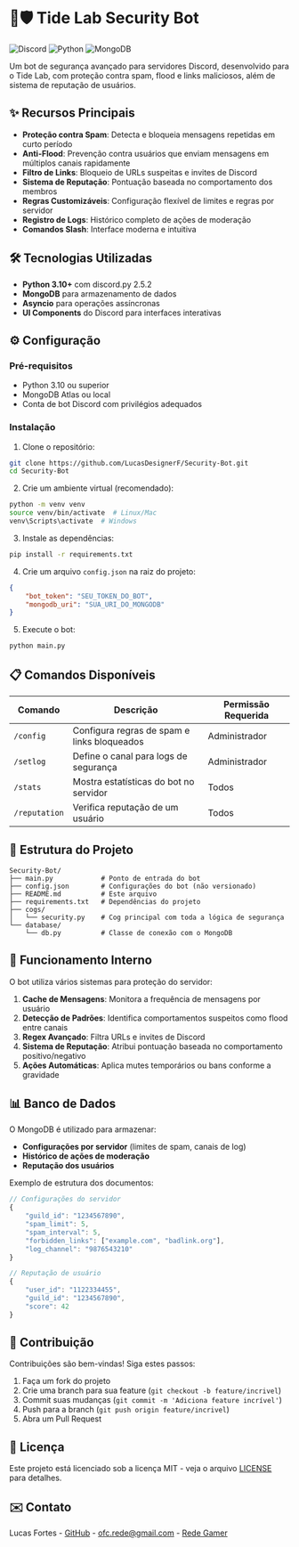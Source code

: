 # 🌊🛡️ Tide Lab Security Bot

![Discord](https://img.shields.io/badge/Discord-7289DA?style=for-the-badge&logo=discord&logoColor=white)
![Python](https://img.shields.io/badge/Python-3776AB?style=for-the-badge&logo=python&logoColor=white)
![MongoDB](https://img.shields.io/badge/MongoDB-4EA94B?style=for-the-badge&logo=mongodb&logoColor=white)

Um bot de segurança avançado para servidores Discord, desenvolvido para o Tide Lab, com proteção contra spam, flood e links maliciosos, além de sistema de reputação de usuários.

## ✨ Recursos Principais

- **Proteção contra Spam**: Detecta e bloqueia mensagens repetidas em curto período
- **Anti-Flood**: Prevenção contra usuários que enviam mensagens em múltiplos canais rapidamente
- **Filtro de Links**: Bloqueio de URLs suspeitas e invites de Discord
- **Sistema de Reputação**: Pontuação baseada no comportamento dos membros
- **Regras Customizáveis**: Configuração flexível de limites e regras por servidor
- **Registro de Logs**: Histórico completo de ações de moderação
- **Comandos Slash**: Interface moderna e intuitiva

## 🛠️ Tecnologias Utilizadas

- **Python 3.10+** com discord.py 2.5.2
- **MongoDB** para armazenamento de dados
- **Asyncio** para operações assíncronas
- **UI Components** do Discord para interfaces interativas

## ⚙️ Configuração

### Pré-requisitos

- Python 3.10 ou superior
- MongoDB Atlas ou local
- Conta de bot Discord com privilégios adequados

### Instalação

1. Clone o repositório:
```bash
git clone https://github.com/LucasDesignerF/Security-Bot.git
cd Security-Bot
```

2. Crie um ambiente virtual (recomendado):
```bash
python -m venv venv
source venv/bin/activate  # Linux/Mac
venv\Scripts\activate  # Windows
```

3. Instale as dependências:
```bash
pip install -r requirements.txt
```

4. Crie um arquivo `config.json` na raiz do projeto:
```json
{
    "bot_token": "SEU_TOKEN_DO_BOT",
    "mongodb_uri": "SUA_URI_DO_MONGODB"
}
```

5. Execute o bot:
```bash
python main.py
```

## 📋 Comandos Disponíveis

| Comando       | Descrição                                  | Permissão Requerida  |
|---------------|-------------------------------------------|----------------------|
| `/config`     | Configura regras de spam e links bloqueados | Administrador        |
| `/setlog`     | Define o canal para logs de segurança      | Administrador        |
| `/stats`      | Mostra estatísticas do bot no servidor     | Todos                |
| `/reputation` | Verifica reputação de um usuário           | Todos                |

## 🧰 Estrutura do Projeto

```
Security-Bot/
├── main.py            # Ponto de entrada do bot
├── config.json        # Configurações do bot (não versionado)
├── README.md          # Este arquivo
├── requirements.txt   # Dependências do projeto
├── cogs/
│   └── security.py    # Cog principal com toda a lógica de segurança
└── database/
    └── db.py          # Classe de conexão com o MongoDB
```

## 🤖 Funcionamento Interno

O bot utiliza vários sistemas para proteção do servidor:

1. **Cache de Mensagens**: Monitora a frequência de mensagens por usuário
2. **Detecção de Padrões**: Identifica comportamentos suspeitos como flood entre canais
3. **Regex Avançado**: Filtra URLs e invites de Discord
4. **Sistema de Reputação**: Atribui pontuação baseada no comportamento positivo/negativo
5. **Ações Automáticas**: Aplica mutes temporários ou bans conforme a gravidade

## 📊 Banco de Dados

O MongoDB é utilizado para armazenar:

- **Configurações por servidor** (limites de spam, canais de log)
- **Histórico de ações de moderação**
- **Reputação dos usuários**

Exemplo de estrutura dos documentos:

```javascript
// Configurações do servidor
{
    "guild_id": "1234567890",
    "spam_limit": 5,
    "spam_interval": 5,
    "forbidden_links": ["example.com", "badlink.org"],
    "log_channel": "9876543210"
}

// Reputação de usuário
{
    "user_id": "1122334455",
    "guild_id": "1234567890",
    "score": 42
}
```

## 🤝 Contribuição

Contribuições são bem-vindas! Siga estes passos:

1. Faça um fork do projeto
2. Crie uma branch para sua feature (`git checkout -b feature/incrivel`)
3. Commit suas mudanças (`git commit -m 'Adiciona feature incrível'`)
4. Push para a branch (`git push origin feature/incrivel`)
5. Abra um Pull Request

## 📜 Licença

Este projeto está licenciado sob a licença MIT - veja o arquivo [LICENSE](LICENSE) para detalhes.

## ✉️ Contato

Lucas Fortes - [GitHub](https://github.com/LucasDesignerF) - ofc.rede@gmail.com - [Rede Gamer](https://discord.gg/w4RhuhrBS2)
